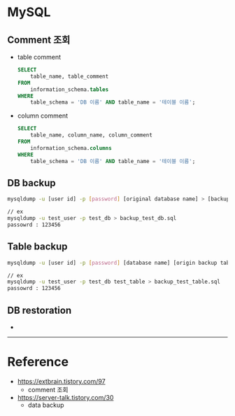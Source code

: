 # MySQL

## Comment 조회

- table comment
    ```sql
    SELECT 
        table_name, table_comment
    FROM
        information_schema.tables
    WHERE
        table_schema = 'DB 이름' AND table_name = '테이블 이름';
    ```

- column comment
    ```sql
    SELECT
        table_name, column_name, column_comment
    FROM
        information_schema.columns
    WHERE
        table_schema = 'DB 이름' AND table_name = '테이블 이름';
    ```

## DB backup

```sh
mysqldump -u [user id] -p [password] [original database name] > [backup database name to create].sql

// ex
mysqldump -u test_user -p test_db > backup_test_db.sql
passowrd : 123456
```

## Table backup

```sh
mysqldump -u [user id] -p [password] [database name] [origin backup table name] > [backup 받을 table name].sql

// ex
mysqldump -u test_user -p test_db test_table > backup_test_table.sql
passowrd : 123456
```

## DB restoration

- 

---

# Reference

- https://extbrain.tistory.com/97
    - comment 조회
- https://server-talk.tistory.com/30
    - data backup
